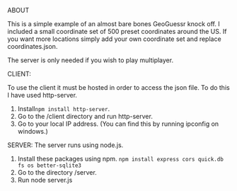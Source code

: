 ABOUT

This is a simple example of an almost bare bones GeoGuessr knock off. I included a small coordinate set of 500 preset coordinates around the US.
If you want more locations simply add your own coordinate set and replace coordinates.json.

The server is only needed if you wish to play multiplayer.

CLIENT:

To use the client it must be hosted in order to access the json file. To do this I have used http-server. 
1. Install`npm install http-server`.
2. Go to the /client directory and run http-server.
3. Go to your local IP address. (You can find this by running ipconfig on windows.) 

SERVER:
The server runs using node.js.
1. Install these packages using npm. `npm install express cors quick.db fs os better-sqlite3`
2. Go to the directory /server.
3. Run node server.js
